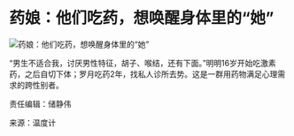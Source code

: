 # 药娘：他们吃药，想唤醒身体里的“她”

![药娘：他们吃药，想唤醒身体里的“她”](https://image.thepaper.cn/image/9/577/448.jpg)

“男生不适合我，讨厌男性特征，胡子、喉结，还有下面。”明明16岁开始吃激素药，之后自切下体；罗月吃药2年，找私人诊所去势。这是一群用药物满足心理需求的跨性别者。

责任编辑：储静伟

来源：温度计
<!-- tcd_original_link https://m.thepaper.cn/newsDetail_forward_2334599?from=sohu -->
